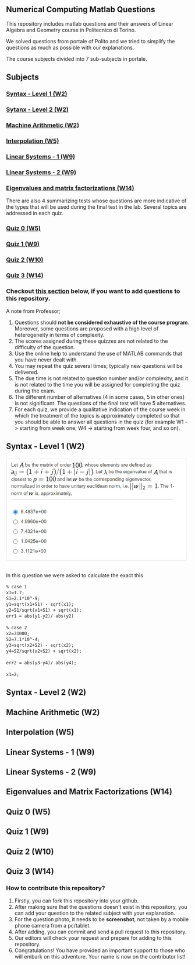 ## Numerical Computing Matlab Questions
This repository includes matlab questions and their answers of Linear Algebra and Geometry course in Politecnico di Torino. 

We solved questions from portale of Polito and we tried to simplify the questions as much as possible with our explanations. 

The course subjects divided into 7 sub-subjects in portale. 

## Subjects

### [Syntax - Level 1 (W2)](#syntax---level-1-w2)

### [Sytanx - Level 2 (W2)](#syntax---level-2-w2)

### [Machine Arithmetic (W2)](#machine-arithmetic-w2)

### [Interpolation (W5)](#interpolation-w5)

### [Linear Systems - 1 (W9)](#linear-systems---1-w9)

### [Linear Systems - 2 (W9)](#linear-systems---2-w9)

### [Eigenvalues and matrix factorizations (W14)](#eigenvalues-and-matrix-factorizations-w14)

There are also 4 summarizing tests whose questions are more indicative of the types that will be used during the final test in the lab. Several topics are addressed in each quiz.

### [Quiz 0 (W5)](#quiz-0-w5)

### [Quiz 1 (W9)](#quiz-1-w9)

### [Quiz 2 (W10)](#quiz-2-w10)

### [Quiz 3 (W14)](#quiz-3-w14)

### Checkout [this section](#how-to-contribute-this-repository) below, if you want to add questions to this repository.

A note from Professor; 
1. Questions should **not be considered exhaustive of the course program**. Moreover, some questions are proposed with a high level of heterogeneity in terms of complexity.
2. The scores assigned during these quizzes are not related to the difficulty of the question.
3. Use the online help to understand the use of MATLAB commands that you have never dealt with.
4. You may repeat the quiz several times; typically new questions will be delivered.
5. The due time is not related to question number and/or complexity, and it is not related to the time you will be assigned for completing the quiz during the exam.
6. The different number of alternatives (4 in some cases, 5 in other ones) is not significant. The questions of the final test will have 5 alternatives.
7. For each quiz, we provide a qualitative indication of the course week in which the treatment of the topics is approximately completed so that you should be able to answer all questions in the quiz (for example W1 -> starting from week one; W4 -> starting from week four, and so on).

## Syntax - Level 1 (W2)
![](questions/1.jpeg)

In this question we were asked to calculate the exact this 

```
% case 1
x1=1.7;
S1=2.1*10^-9;
y1=sqrt(x1+S1) - sqrt(x1);
y2=S1/sqrt(x1+S1) + sqrt(x1);
err1 = abs(y1-y2)/ abs(y2)

% case 2
x2=31000;
S2=7.1*10^-4;
y3=sqrt(x2+S2) - sqrt(x2);
y4=S2/sqrt(x2+S2) + sqrt(x2);

err2 = abs(y3-y4)/ abs(y4);

x1=2; 

```

## Syntax - Level 2 (W2)
## Machine Arithmetic (W2)
## Interpolation (W5)
## Linear Systems - 1 (W9)
## Linear Systems - 2 (W9)
## Eigenvalues and Matrix Factorizations (W14)
## Quiz 0 (W5)
## Quiz 1 (W9)
## Quiz 2 (W10)
## Quiz 3 (W14)

### How to contribute this repository?
1. Firstly, you can fork this repository into your github.  
2. After making sure that the questions doesn't exist in this repository, you can add your question to the related subject with your explanation.
3. For the question photo, it needs to be **screenshot**, not taken by a mobile phone camera from a pc/tablet.
4. After adding, you can commit and send a pull request to this repository. 
5. Our editors will check your request and prepare for adding to this repository.
5. Congratulations! You have provided an important support to those who will embark on this adventure. Your name is now on the contributor list!